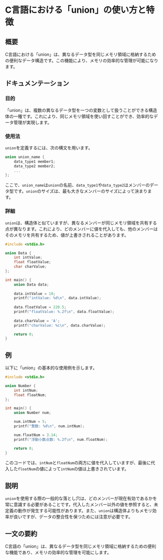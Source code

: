 <!--
Meta Description: # C言語における「union」の使い方と特徴 ## 概要 C言語における「union」は、異なるデータ型を同じメモリ領域に格納するための便利なデータ構造です。この機能により、メモリの効率的な管理が可能になります。 ## ドキュメンテーション ### 目的 「union」は、複数の異なるデータ型を一...
Meta Keywords: union, data, printf, intnum, floatnum
-->

# C言語における「union」の使い方と特徴

## 概要
C言語における「union」は、異なるデータ型を同じメモリ領域に格納するための便利なデータ構造です。この機能により、メモリの効率的な管理が可能になります。

## ドキュメンテーション
### 目的
「union」は、複数の異なるデータ型を一つの変数として扱うことができる構造体の一種です。これにより、同じメモリ領域を使い回すことができ、効率的なデータ管理が実現します。

### 使用法
`union`を定義するには、次の構文を用います。

```c
union union_name {
    data_type1 member1;
    data_type2 member2;
    ...
};
```

ここで、`union_name`は`union`の名前、`data_type1`や`data_type2`はメンバーのデータ型です。`union`のサイズは、最も大きなメンバーのサイズによって決まります。

### 詳細
`union`は、構造体と似ていますが、異なるメンバーが同じメモリ領域を共有する点が異なります。これにより、どのメンバーに値を代入しても、他のメンバーはそのメモリを共有するため、値が上書きされることがあります。

```c
#include <stdio.h>

union Data {
    int intValue;
    float floatValue;
    char charValue;
};

int main() {
    union Data data;
    
    data.intValue = 10;
    printf("intValue: %d\n", data.intValue);
    
    data.floatValue = 220.5;
    printf("floatValue: %.2f\n", data.floatValue);
    
    data.charValue = 'A';
    printf("charValue: %c\n", data.charValue);

    return 0;
}
```

## 例
以下に「union」の基本的な使用例を示します。

```c
#include <stdio.h>

union Number {
    int intNum;
    float floatNum;
};

int main() {
    union Number num;

    num.intNum = 5;
    printf("整数: %d\n", num.intNum);

    num.floatNum = 3.14;
    printf("浮動小数点数: %.2f\n", num.floatNum);

    return 0;
}
```

このコードでは、`intNum`と`floatNum`の両方に値を代入していますが、最後に代入した`floatNum`の値によって`intNum`の値は上書きされています。

## 説明
`union`を使用する際の一般的な落とし穴は、どのメンバーが現在有効であるかを常に意識する必要があることです。代入したメンバー以外の値を参照すると、未定義の動作が発生する可能性があります。また、`union`は構造体よりもメモリ効率が良いですが、データの整合性を保つためには注意が必要です。

## 一文の要約
C言語の「union」は、異なるデータ型を同じメモリ領域に格納するための便利な機能であり、メモリの効率的な管理を可能にします。